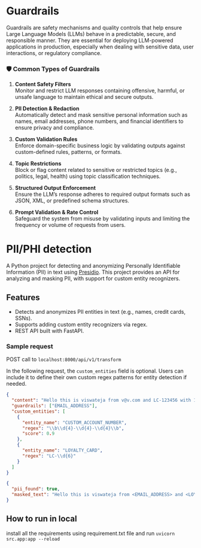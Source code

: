 # Guardrails

Guardrails are safety mechanisms and quality controls that help ensure Large Language Models (LLMs) behave in a predictable, secure, and responsible manner. They are essential for deploying LLM-powered applications in production, especially when dealing with sensitive data, user interactions, or regulatory compliance.

### 🛡️ Common Types of Guardrails

1. **Content Safety Filters**  
   Monitor and restrict LLM responses containing offensive, harmful, or unsafe language to maintain ethical and secure outputs.

2. **PII Detection & Redaction**  
   Automatically detect and mask sensitive personal information such as names, email addresses, phone numbers, and financial identifiers to ensure privacy and compliance.

3. **Custom Validation Rules**  
   Enforce domain-specific business logic by validating outputs against custom-defined rules, patterns, or formats.

4. **Topic Restrictions**  
   Block or flag content related to sensitive or restricted topics (e.g., politics, legal, health) using topic classification techniques.

5. **Structured Output Enforcement**  
   Ensure the LLM’s response adheres to required output formats such as JSON, XML, or predefined schema structures.

6. **Prompt Validation & Rate Control**  
   Safeguard the system from misuse by validating inputs and limiting the frequency or volume of requests from users.

# PII/PHI detection

A Python project for detecting and anonymizing Personally Identifiable Information (PII) in text using [Presidio](https://microsoft.github.io/presidio/). This project provides an API for analyzing and masking PII, with support for custom entity recognizers.

## Features

- Detects and anonymizes PII entities in text (e.g., names, credit cards, SSNs).
- Supports adding custom entity recognizers via regex.
- REST API built with FastAPI.

### Sample request

POST call to `localhost:8000/api/v1/transform`

In the following request, the `custom_entities` field is optional. Users can include it to define their own custom regex patterns for entity detection if needed.

```json
{
  "content": "Hello this is viswateja from v@v.com and LC-123456 with 1234-5678-9012",
  "guardrails": ["EMAIL_ADDRESS"],
  "custom_entities": [
    {
      "entity_name": "CUSTOM_ACCOUNT_NUMBER",
      "regex": "\\b\\d{4}-\\d{4}-\\d{4}\\b",
      "score": 0.9
    },
    {
      "entity_name": "LOYALTY_CARD",
      "regex": "LC-\\d{6}"
    }
  ]
}
```

```json
{
  "pii_found": true,
  "masked_text": "Hello this is viswateja from <EMAIL_ADDRESS> and <LOYALTY_CARD> with <CUSTOM_ACCOUNT_NUMBER>"
}
```

## How to run in local

install all the requirements using requirement.txt file and run `uvicorn src.app:app --reload`
